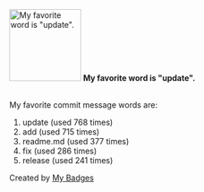 <img src="https://my-badges.github.io/my-badges/favorite-word.png" alt="My favorite word is &quot;update&quot;." title="My favorite word is &quot;update&quot;." width="128">
<strong>My favorite word is &quot;update&quot;.</strong>
<br><br>

My favorite commit message words are:

1. update (used 768 times)
2. add (used 715 times)
3. readme.md (used 377 times)
4. fix (used 286 times)
5. release (used 241 times)


Created by <a href="https://github.com/my-badges/my-badges">My Badges</a>